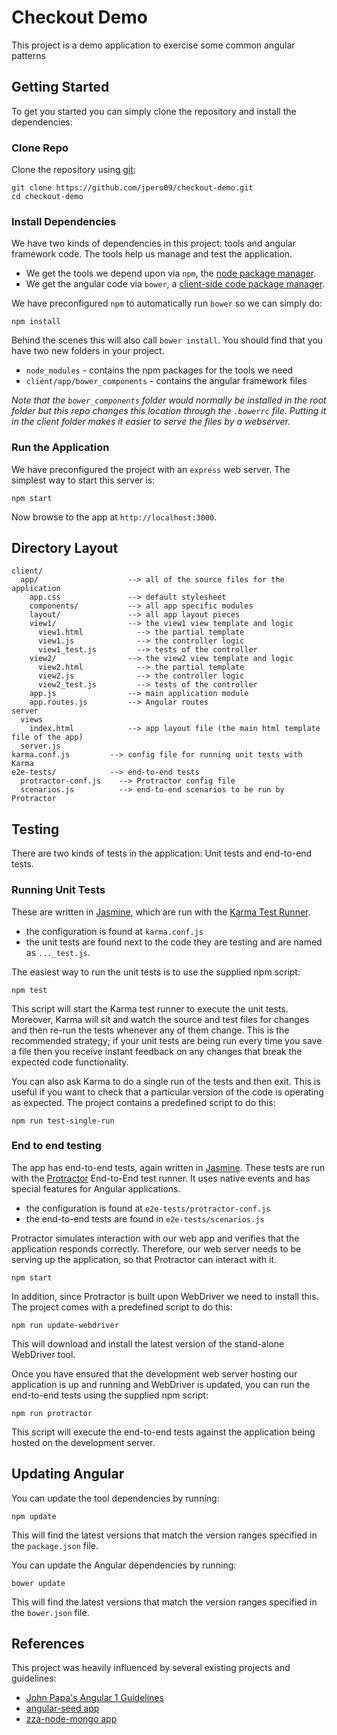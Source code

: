 # Checkout Demo

This project is a demo application to exercise some common angular patterns


## Getting Started

To get you started you can simply clone the repository and install the dependencies:

### Clone Repo

Clone the repository using [git][git]:

```
git clone https://github.com/jpero09/checkout-demo.git
cd checkout-demo
```

### Install Dependencies

We have two kinds of dependencies in this project: tools and angular framework code.  The tools help
us manage and test the application.

* We get the tools we depend upon via `npm`, the [node package manager][npm].
* We get the angular code via `bower`, a [client-side code package manager][bower].

We have preconfigured `npm` to automatically run `bower` so we can simply do:

```
npm install
```

Behind the scenes this will also call `bower install`.  You should find that you have two new
folders in your project.

* `node_modules` - contains the npm packages for the tools we need
* `client/app/bower_components` - contains the angular framework files

*Note that the `bower_components` folder would normally be installed in the root folder but
this repo changes this location through the `.bowerrc` file.  Putting it in the client folder makes
it easier to serve the files by a webserver.*

### Run the Application

We have preconfigured the project with an `express` web server.  The simplest way to start
this server is:

```
npm start
```

Now browse to the app at `http://localhost:3000`.



## Directory Layout

```
client/
  app/                    --> all of the source files for the application
    app.css               --> default stylesheet
    components/           --> all app specific modules
    layout/               --> all app layout pieces
    view1/                --> the view1 view template and logic
      view1.html            --> the partial template
      view1.js              --> the controller logic
      view1_test.js         --> tests of the controller
    view2/                --> the view2 view template and logic
      view2.html            --> the partial template
      view2.js              --> the controller logic
      view2_test.js         --> tests of the controller
    app.js                --> main application module
    app.routes.js         --> Angular routes
server
  views
    index.html            --> app layout file (the main html template file of the app)
  server.js
karma.conf.js         --> config file for running unit tests with Karma
e2e-tests/            --> end-to-end tests
  protractor-conf.js    --> Protractor config file
  scenarios.js          --> end-to-end scenarios to be run by Protractor
```

## Testing

There are two kinds of tests in the application: Unit tests and end-to-end tests.

### Running Unit Tests

These are written in [Jasmine][jasmine], which are run with the [Karma Test Runner][karma].

* the configuration is found at `karma.conf.js`
* the unit tests are found next to the code they are testing and are named as `..._test.js`.

The easiest way to run the unit tests is to use the supplied npm script:

```
npm test
```

This script will start the Karma test runner to execute the unit tests. Moreover, Karma will sit and
watch the source and test files for changes and then re-run the tests whenever any of them change.
This is the recommended strategy; if your unit tests are being run every time you save a file then
you receive instant feedback on any changes that break the expected code functionality.

You can also ask Karma to do a single run of the tests and then exit.  This is useful if you want to
check that a particular version of the code is operating as expected.  The project contains a
predefined script to do this:

```
npm run test-single-run
```


### End to end testing

The app has end-to-end tests, again written in [Jasmine][jasmine]. These tests
are run with the [Protractor][protractor] End-to-End test runner.  It uses native events and has
special features for Angular applications.

* the configuration is found at `e2e-tests/protractor-conf.js`
* the end-to-end tests are found in `e2e-tests/scenarios.js`

Protractor simulates interaction with our web app and verifies that the application responds
correctly. Therefore, our web server needs to be serving up the application, so that Protractor
can interact with it.

```
npm start
```

In addition, since Protractor is built upon WebDriver we need to install this.  The project comes with a predefined script to do this:

```
npm run update-webdriver
```

This will download and install the latest version of the stand-alone WebDriver tool.

Once you have ensured that the development web server hosting our application is up and running
and WebDriver is updated, you can run the end-to-end tests using the supplied npm script:

```
npm run protractor
```

This script will execute the end-to-end tests against the application being hosted on the
development server.


## Updating Angular

You can update the tool dependencies by running:

```
npm update
```

This will find the latest versions that match the version ranges specified in the `package.json` file.

You can update the Angular dependencies by running:

```
bower update
```

This will find the latest versions that match the version ranges specified in the `bower.json` file.

## References

This project was heavily influenced by several existing projects and guidelines:
  - [John Papa's Angular 1 Guidelines](https://github.com/johnpapa/angular-styleguide/blob/master/a1/README.md)
  - [angular-seed app](https://github.com/angular/angular-seed)
  - [zza-node-mongo app](https://github.com/johnpapa/ng-demos/tree/master/zza-node-mongo)

[git]: http://git-scm.com/
[bower]: http://bower.io
[npm]: https://www.npmjs.org/
[node]: http://nodejs.org
[protractor]: https://github.com/angular/protractor
[jasmine]: http://jasmine.github.io
[karma]: http://karma-runner.github.io
